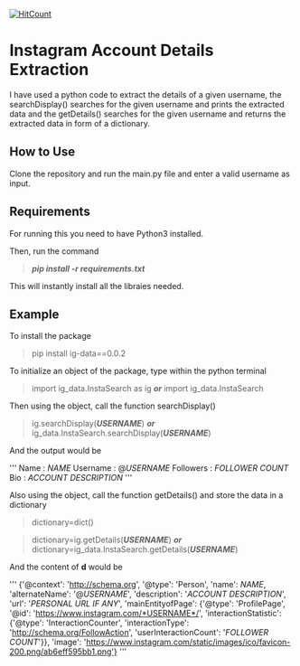 [![HitCount](http://hits.dwyl.com/swapnanildutta/instagram-search.svg)](http://hits.dwyl.com/swapnanildutta/instagram-search)
# Instagram Account Details Extraction
I have used a python code to extract the details of a given username, the searchDisplay() searches for the given username and prints the extracted data and the getDetails() searches for the given username and returns the extracted data in form of a dictionary.
## How to Use
Clone the repository and run the main.py file and enter a valid username as input.
## Requirements
For running this you need to have Python3 installed.

Then, run the command 

>***pip install -r requirements.txt***


This will instantly install all the libraies needed.
## Example
To install the package

>pip install ig-data==0.0.2

To initialize an object of the package, type within the python terminal

>import ig_data.InstaSearch as ig       ***or***      import ig_data.InstaSearch

Then using the object, call the function searchDisplay()

>ig.searchDisplay(***USERNAME***)       ***or***      ig_data.InstaSearch.searchDisplay(***USERNAME***)

And the output would be

'''
Name :  *NAME*          Username :  @*USERNAME*     Followers :  *FOLLOWER COUNT*
 Bio :  *ACCOUNT DESCRIPTION*
'''

Also using the object, call the function getDetails() and store the data in a dictionary

>dictionary=dict()

>dictionary=ig.getDetails(***USERNAME***)       ***or***      dictionary=ig_data.InstaSearch.getDetails(***USERNAME***)

And the content of **d** would be

'''
{'@context': 'http://schema.org', '@type': 'Person', 'name': *NAME*, 'alternateName': '@*USERNAME*', 'description': '*ACCOUNT DESCRIPTION*', 'url': '*PERSONAL URL IF ANY*', 'mainEntityofPage': {'@type': 'ProfilePage', '@id': 'https://www.instagram.com/*USERNAME*/', 'interactionStatistic': {'@type': 'InteractionCounter', 'interactionType': 'http://schema.org/FollowAction', 'userInteractionCount': '*FOLLOWER COUNT*'}}, 'image': 'https://www.instagram.com/static/images/ico/favicon-200.png/ab6eff595bb1.png'}
'''
